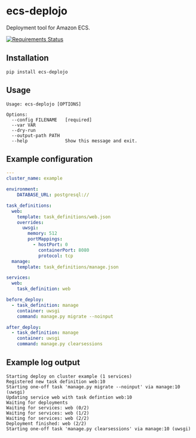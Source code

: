 # ecs-deplojo

Deployment tool for Amazon ECS.

[![Requirements Status](https://requires.io/github/LabD/ecs-deplojo/requirements.svg?branch=master)](https://requires.io/github/LabD/ecs-deplojo/requirements/?branch=master)

## Installation

`pip install ecs-deplojo`

## Usage

```
Usage: ecs-deplojo [OPTIONS]

Options:
  --config FILENAME   [required]
  --var VAR
  --dry-run
  --output-path PATH
  --help              Show this message and exit.
```

## Example configuration

```yaml
---
cluster_name: example

environment:
    DATABASE_URL: postgresql://

task_definitions:
  web: 
    template: task_definitions/web.json
    overrides:
      uwsgi:
        memory: 512
        portMappings:
          - hostPort: 0
            containerPort: 8080
            protocol: tcp
  manage:
    template: task_definitions/manage.json

services:
  web: 
    task_definition: web

before_deploy:
  - task_definition: manage
    container: uwsgi
    command: manage.py migrate --noinput

after_deploy:
  - task_definition: manage
    container: uwsgi
    command: manage.py clearsessions
```

## Example log output

```
Starting deploy on cluster example (1 services)
Registered new task definition web:10
Starting one-off task 'manage.py migrate --noinput' via manage:10 (uwsgi)
Updating service web with task defintion web:10
Waiting for deployments
Waiting for services: web (0/2)
Waiting for services: web (1/2)
Waiting for services: web (2/2)
Deployment finished: web (2/2)
Starting one-off task 'manage.py clearsessions' via manage:10 (uwsgi)
```
